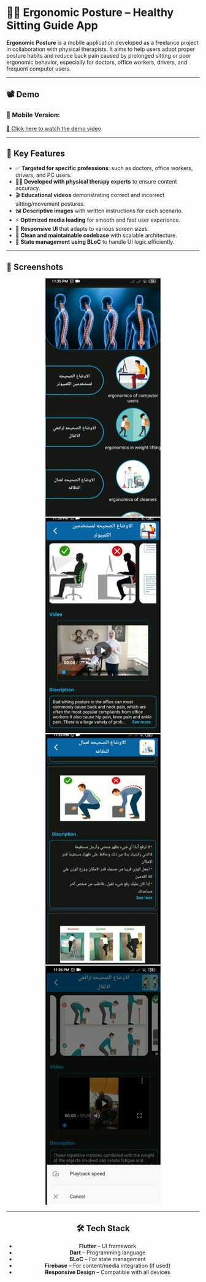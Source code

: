 # 🧘‍♂️ Ergonomic Posture – Healthy Sitting Guide App

**Ergonomic Posture** is a mobile application developed as a freelance project in collaboration with physical therapists. It aims to help users adopt proper posture habits and reduce back pain caused by prolonged sitting or poor ergonomic behavior, especially for doctors, office workers, drivers, and frequent computer users.

---
## 📽️ Demo

### 📱 Mobile Version:
[🔗 Click here to watch the demo video](https://drive.google.com/file/d/11qiFUktQtkZb5LFG9Yi6hiZhCjVQKlqr/view?usp=sharing)

---

## 🎯 Key Features

- ✅ **Targeted for specific professions**: such as doctors, office workers, drivers, and PC users.
- 🧑‍⚕️ **Developed with physical therapy experts** to ensure content accuracy.
- 🎬 **Educational videos** demonstrating correct and incorrect sitting/movement postures.
- 🖼️ **Descriptive images** with written instructions for each scenario.
- ⚡ **Optimized media loading** for smooth and fast user experience.
- 📱 **Responsive UI** that adapts to various screen sizes.
- 🧼 **Clean and maintainable codebase** with scalable architecture.
- 🔄 **State management using BLoC** to handle UI logic efficiently.

---

## 📸 Screenshots

<div align="center">
  <img src="https://raw.githubusercontent.com/ahmedgfouad/Ergonomic_Posture/main/1.png" width="300"/>
  <img src="https://raw.githubusercontent.com/ahmedgfouad/Ergonomic_Posture/main/2.png" width="300"/>
  <br/>

  <div align="center">
  <img src="https://raw.githubusercontent.com/ahmedgfouad/Ergonomic_Posture/main/3.png" width="300"/>
  <img src="https://raw.githubusercontent.com/ahmedgfouad/Ergonomic_Posture/main/4.png" width="300"/>
  <br/>

---

## 🛠️ Tech Stack

- **Flutter** – UI framework  
- **Dart** – Programming language  
- **BLoC** – For state management  
- **Firebase** – For content/media integration (if used)  
- **Responsive Design** – Compatible with all devices  



